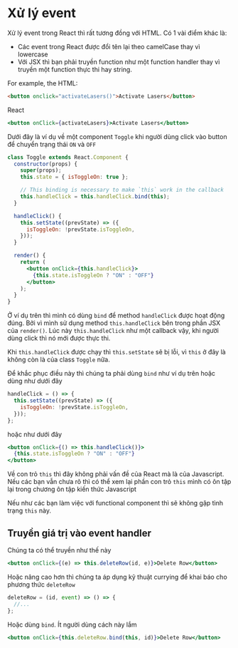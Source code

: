 # Xử lý event

Xử lý event trong React thì rất tương đồng với HTML. Có 1 vài điểm khác là:

- Các event trong React được đổi tên lại theo camelCase thay vì lowercase
- Với JSX thì bạn phải truyền function như một function handler thay vì truyền một function thực thi hay string.

For example, the HTML:

```html
<button onclick="activateLasers()">Activate Lasers</button>
```

React

```jsx
<button onClick={activateLasers}>Activate Lasers</button>
```

Dưới đây là ví dụ về một component `Toggle` khi người dùng click vào button để chuyển trạng thái `ON` và `OFF`

```jsx
class Toggle extends React.Component {
  constructor(props) {
    super(props);
    this.state = { isToggleOn: true };

    // This binding is necessary to make `this` work in the callback
    this.handleClick = this.handleClick.bind(this);
  }

  handleClick() {
    this.setState((prevState) => ({
      isToggleOn: !prevState.isToggleOn,
    }));
  }

  render() {
    return (
      <button onClick={this.handleClick}>
        {this.state.isToggleOn ? "ON" : "OFF"}
      </button>
    );
  }
}
```

Ở ví dụ trên thì mình có dùng `bind` để method `handleClick` được hoạt động đúng. Bởi vì mình sử dụng method `this.handleClick` bên trong phần JSX của `render()`. Lúc này `this.handleClick` như một callback vậy, khi người dùng click thì nó mới được thực thi.

Khi `this.handleClick` được chạy thì `this.setState` sẽ bị lỗi, vì `this` ở đây là không còn là của class `Toggle` nữa.

Để khắc phục điều này thì chúng ta phải dùng `bind` như ví dụ trên hoặc dùng như dưới đây

```jsx
handleClick = () => {
  this.setState((prevState) => ({
    isToggleOn: !prevState.isToggleOn,
  }));
};
```

hoặc như dưới đây

```jsx
<button onClick={() => this.handleClick()}>
  {this.state.isToggleOn ? "ON" : "OFF"}
</button>
```

Về con trỏ `this` thì đây không phải vấn đề của React mà là của Javascript. Nếu các bạn vẫn chưa rõ thì có thể xem lại phần con trỏ `this` mình có ôn tập lại trong chương ôn tập kiến thức Javascript

Nếu như các bạn làm việc với functional component thì sẽ không gặp tình trạng `this` này.

## Truyền giá trị vào event handler

Chúng ta có thể truyền như thế này

```jsx
<button onClick={(e) => this.deleteRow(id, e)}>Delete Row</button>
```

Hoặc nâng cao hơn thì chúng ta áp dụng kỹ thuật currying để khai báo cho phương thức `deleteRow`

```jsx
deleteRow = (id, event) => () => {
  //...
};
```

Hoặc dùng `bind`. Ít người dùng cách này lắm

```jsx
<button onClick={this.deleteRow.bind(this, id)}>Delete Row</button>
```
